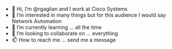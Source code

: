 - 👋 Hi, I’m @rgaglian and I work at Cisco Systems
- 👀 I’m interested in many things but for this audience I would say Network Automation
- 🌱 I’m currently learning ... all the time
- 💞️ I’m looking to collaborate on ... everything
- 📫 How to reach me ... send me a message

<!---
rgaglian/rgaglian is a ✨ special ✨ repository because its `README.md` (this file) appears on your GitHub profile.
You can click the Preview link to take a look at your changes.
--->

